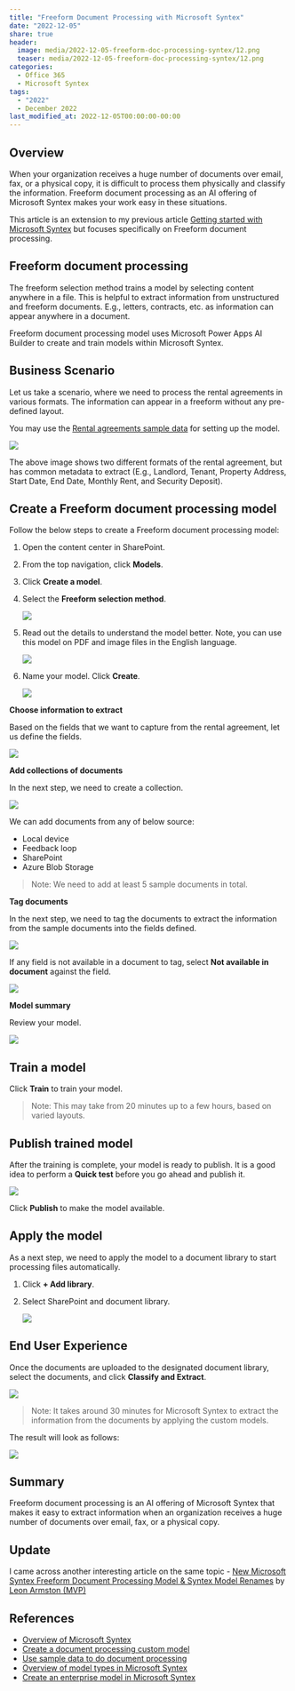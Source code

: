 ```yaml
---
title: "Freeform Document Processing with Microsoft Syntex"
date: "2022-12-05"
share: true
header:
  image: media/2022-12-05-freeform-doc-processing-syntex/12.png
  teaser: media/2022-12-05-freeform-doc-processing-syntex/12.png
categories:
  - Office 365
  - Microsoft Syntex
tags:
  - "2022"
  - December 2022
last_modified_at: 2022-12-05T00:00:00-00:00
---
```

## Overview

When your organization receives a huge number of documents over email, fax, or a physical copy, it is difficult to process them physically and classify the information. Freeform document processing as an AI offering of Microsoft Syntex makes your work easy in these situations.

This article is an extension to my previous article [Getting started with Microsoft Syntex](../2022-11-17-getting-started-microsoft-syntex) but focuses specifically on Freeform document processing.

## Freeform document processing

The freeform selection method trains a model by selecting content anywhere in a file. This is helpful to extract information from unstructured and freeform documents. E.g., letters, contracts, etc. as information can appear anywhere in a document.

Freeform document processing model uses Microsoft Power Apps AI Builder to create and train models within Microsoft Syntex.

## Business Scenario

Let us take a scenario, where we need to process the rental agreements in various formats. The information can appear in a freeform without any pre-defined layout.

You may use the [Rental agreements sample data](https://learn.microsoft.com/en-us/ai-builder/form-processing-sample-data?WT.mc_id=M365-MVP-5003693) for setting up the model.

![](/media/2022-12-05-freeform-doc-processing-syntex/01.png)

The above image shows two different formats of the rental agreement, but has common metadata to extract (E.g., Landlord, Tenant, Property Address, Start Date, End Date, Monthly Rent, and Security Deposit). 


## Create a Freeform document processing model

Follow the below steps to create a Freeform document processing model:

1. Open the content center in SharePoint.
2. From the top navigation, click **Models**.
3. Click **Create a model**.
4. Select the **Freeform selection method**.

    ![](/media/2022-12-05-freeform-doc-processing-syntex/02.png)

5. Read out the details to understand the model better. Note, you can use this model on PDF and image files in the English language.

    ![](/media/2022-12-05-freeform-doc-processing-syntex/03.png)

6. Name your model. Click **Create**.

    ![](/media/2022-12-05-freeform-doc-processing-syntex/04.png)


**Choose information to extract**

Based on the fields that we want to capture from the rental agreement, let us define the fields.

![](/media/2022-12-05-freeform-doc-processing-syntex/05.png)


**Add collections of documents**

In the next step, we need to create a collection.

![](/media/2022-12-05-freeform-doc-processing-syntex/06.png)

We can add documents from any of below source:

- Local device
- Feedback loop
- SharePoint
- Azure Blob Storage

> Note:
> We need to add at least 5 sample documents in total.


**Tag documents**

In the next step, we need to tag the documents to extract the information from the sample documents into the fields defined.

![](/media/2022-12-05-freeform-doc-processing-syntex/07.png)

If any field is not available in a document to tag, select **Not available in document** against the field.

![](/media/2022-12-05-freeform-doc-processing-syntex/08.png)


**Model summary**

Review your model.

![](/media/2022-12-05-freeform-doc-processing-syntex/09.png)


## Train a model

Click **Train** to train your model. 

> Note:
> This may take from 20 minutes up to a few hours, based on varied layouts.


## Publish trained model

After the training is complete, your model is ready to publish. It is a good idea to perform a **Quick test** before you go ahead and publish it.

![](/media/2022-12-05-freeform-doc-processing-syntex/10.png)

Click **Publish** to make the model available.


## Apply the model

As a next step, we need to apply the model to a document library to start processing files automatically.

1. Click **+ Add library**.
2. Select SharePoint and document library.

    ![](/media/2022-12-05-freeform-doc-processing-syntex/11.png)


## End User Experience

Once the documents are uploaded to the designated document library, select the documents, and click **Classify and Extract**.

![](/media/2022-12-05-freeform-doc-processing-syntex/12.png)

> Note:
> It takes around 30 minutes for Microsoft Syntex to extract the information from the documents by applying the custom models.

The result will look as follows:

![](/media/2022-12-05-freeform-doc-processing-syntex/13.png)


## Summary

Freeform document processing is an AI offering of Microsoft Syntex that makes it easy to extract information when an organization receives a huge number of documents over email, fax, or a physical copy.

## Update
I came across another interesting article on the same topic - [New Microsoft Syntex Freeform Document Processing Model & Syntex Model Renames](https://www.leonarmston.com/2022/11/new-microsoft-syntex-freeform-document-processing-model/) by [Leon Armston (MVP)](https://twitter.com/LeonArmston)


## References

- [Overview of Microsoft Syntex](https://learn.microsoft.com/en-us/microsoft-365/contentunderstanding/syntex-overview?WT.mc_id=M365-MVP-5003693)
- [Create a document processing custom model](https://learn.microsoft.com/en-us/ai-builder/create-form-processing-model?WT.mc_id=M365-MVP-5003693)
- [Use sample data to do document processing](https://learn.microsoft.com/en-us/ai-builder/form-processing-sample-data?WT.mc_id=M365-MVP-5003693)
- [Overview of model types in Microsoft Syntex](https://learn.microsoft.com/en-us/microsoft-365/contentunderstanding/model-types-overview?WT.mc_id=M365-MVP-5003693)
- [Create an enterprise model in Microsoft Syntex](https://learn.microsoft.com/en-us/microsoft-365/contentunderstanding/create-syntex-model?WT.mc_id=M365-MVP-5003693)
